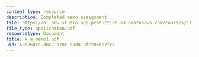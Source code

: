 ```yaml
---
content_type: resource
description: Completed memo assignment.
file: https://ol-ocw-studio-app-production.s3.amazonaws.com/courses/11-401-introduction-to-housing-community-and-economic-development-fall-2003/68d260cad8c7b78ce8d82fc205be7fc5_k_a_memo1.pdf
file_type: application/pdf
resourcetype: Document
title: k_a_memo1.pdf
uid: 68d260ca-d8c7-b78c-e8d8-2fc205be7fc5
---
```

